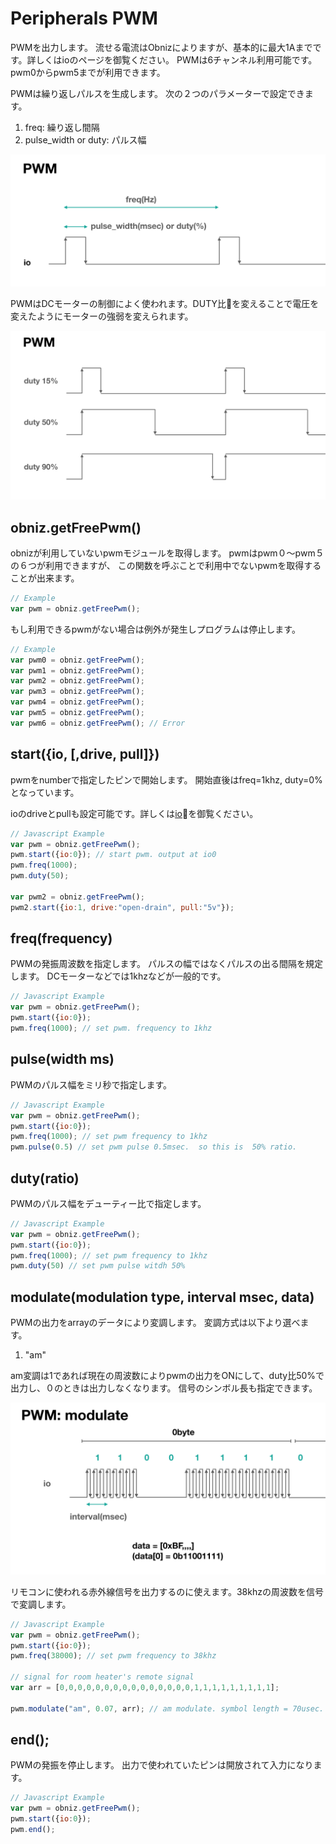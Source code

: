 # Peripherals PWM
PWMを出力します。
流せる電流はObnizによりますが、基本的に最大1Aまでです。詳しくはioのページを御覧ください。
PWMは6チャンネル利用可能です。
pwm0からpwm5までが利用できます。

PWMは繰り返しパルスを生成します。
次の２つのパラメーターで設定できます。

1. freq: 繰り返し間隔
2. pulse_width or duty: パルス幅

![](./images/pwm_0.png)

PWMはDCモーターの制御によく使われます。DUTY比を変えることで電圧を変えたようにモーターの強弱を変えられます。

![](./images/pwm_1.png)


## obniz.getFreePwm()
obnizが利用していないpwmモジュールを取得します。
pwmはpwm０〜pwm５の６つが利用できますが、
この関数を呼ぶことで利用中でないpwmを取得することが出来ます。

```Javascript
// Example
var pwm = obniz.getFreePwm();
```
もし利用できるpwmがない場合は例外が発生しプログラムは停止します。
```Javascript
// Example
var pwm0 = obniz.getFreePwm();
var pwm1 = obniz.getFreePwm();
var pwm2 = obniz.getFreePwm();
var pwm3 = obniz.getFreePwm();
var pwm4 = obniz.getFreePwm();
var pwm5 = obniz.getFreePwm();
var pwm6 = obniz.getFreePwm(); // Error
```


## start({io, [,drive, pull]})

pwmをnumberで指定したピンで開始します。
開始直後はfreq=1khz, duty=0%となっています。

ioのdriveとpullも設定可能です。詳しくは[io](./io)を御覧ください。

```Javascript
// Javascript Example
var pwm = obniz.getFreePwm();
pwm.start({io:0}); // start pwm. output at io0
pwm.freq(1000);
pwm.duty(50);

var pwm2 = obniz.getFreePwm();
pwm2.start({io:1, drive:"open-drain", pull:"5v"});
```
## freq(frequency)

PWMの発振周波数を指定します。
パルスの幅ではなくパルスの出る間隔を規定します。
DCモーターなどでは1khzなどが一般的です。

```Javascript
// Javascript Example
var pwm = obniz.getFreePwm();
pwm.start({io:0});
pwm.freq(1000); // set pwm. frequency to 1khz
```
## pulse(width ms)

PWMのパルス幅をミリ秒で指定します。

```Javascript
// Javascript Example
var pwm = obniz.getFreePwm();
pwm.start({io:0});
pwm.freq(1000); // set pwm frequency to 1khz
pwm.pulse(0.5) // set pwm pulse 0.5msec.  so this is  50% ratio.
```
## duty(ratio)

PWMのパルス幅をデューティー比で指定します。

```Javascript
// Javascript Example
var pwm = obniz.getFreePwm();
pwm.start({io:0});
pwm.freq(1000); // set pwm frequency to 1khz
pwm.duty(50) // set pwm pulse witdh 50%
```

## modulate(modulation type, interval msec, data)

PWMの出力をarrayのデータにより変調します。
変調方式は以下より選べます。

1. "am"

am変調は1であれば現在の周波数によりpwmの出力をONにして、duty比50%で出力し、０のときは出力しなくなります。
信号のシンボル長も指定できます。

![](./images/pwm_modulate.png)

リモコンに使われる赤外線信号を出力するのに使えます。38khzの周波数を信号で変調します。


```Javascript
// Javascript Example
var pwm = obniz.getFreePwm();
pwm.start({io:0});
pwm.freq(38000); // set pwm frequency to 38khz

// signal for room heater's remote signal
var arr = [0,0,0,0,0,0,0,0,0,0,0,0,0,0,0,1,1,1,1,1,1,1,1,1];

pwm.modulate("am", 0.07, arr); // am modulate. symbol length = 70usec.
```
## end();

PWMの発振を停止します。
出力で使われていたピンは開放されて入力になります。

```Javascript
// Javascript Example
var pwm = obniz.getFreePwm();
pwm.start({io:0});
pwm.end();
```
